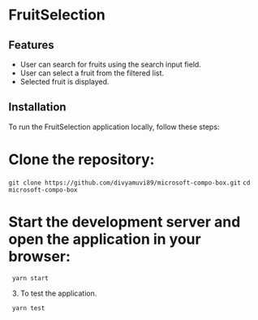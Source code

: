 # FruitSelection

## Features

- User can search for fruits using the search input field.
- User can select a fruit from the filtered list.
- Selected fruit is displayed.

## Installation

To run the FruitSelection application locally, follow these steps:

# Clone the repository:

``` git clone https://github.com/divyamuvi89/microsoft-compo-box.git ```
``` cd microsoft-compo-box ```



# Start the development server and open the application in your browser:

``` yarn start```

3. To test the application. 

``` yarn test```



